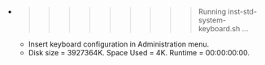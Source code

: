 * >>>>>>>>> Running inst-std-system-keyboard.sh ...
  * Insert keyboard configuration in Administration menu.
  * Disk size = 3927364K. Space Used = 4K. Runtime = 00:00:00:00.
